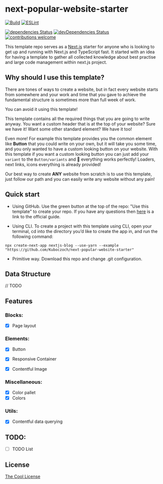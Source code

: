 # next-popular-website-starter

[![Build](https://github.com/Kuboczoch/next-popular-website-starter/actions/workflows/master.yml/badge.svg?branch=master)](https://github.com/Kuboczoch/next-popular-website-starter/actions/workflows/master.yml)
[![ESLint](https://github.com/Kuboczoch/next-popular-website-starter/actions/workflows/lint.yml/badge.svg?branch=master)](https://github.com/Kuboczoch/next-popular-website-starter/actions/workflows/lint.yml)

[![dependencies Status](https://status.david-dm.org/gh/Kuboczoch/next-popular-website-starter.svg)](https://david-dm.org/Kuboczoch/next-popular-website-starter)
[![devDependencies Status](https://status.david-dm.org/gh/Kuboczoch/next-popular-website-starter.svg?type=dev)](https://david-dm.org/Kuboczoch/next-popular-website-starter?type=dev)
[![contributions welcome](https://img.shields.io/badge/contributions-welcome-brightgreen.svg?style=flat)](https://github.com/Kuboczoch/next-popular-website-starter/issues)

This template repo serves as a [Next.js](https://nextjs.org/) starter for anyone who is
looking to get up and running with Next.js and TypeScript fast.
It started with an idea for having a template to gather all collected knowledge
about best practise and large code management within next.js project.

## Why should I use this template?

There are tones of ways to create a website, but in fact every website starts from somewhere and
your work and time that you gave to achieve the fundamental structure is sometimes more than full week of work.

You can avoid it using this template!

This template contains all the required things that you are going to write anyway.
You want a custom header that is at the top of your website? Sure we have it!
Want some other standard element? We have it too!

Even more! For example this template provides you the common element like **Button** that you could write on your own,
but it will take you some time, and you only wanted to have a custom looking button on your website.
With this template if you want a custom looking button you can just
add your `variant` to the `Button/variants` and :tada: everything works perfectly!
Loaders, next links, icons everything is already provided!

Our best way to create **ANY** website from scratch is to use this template, just follow our path
and you can easily write any website without any pain!

## Quick start

* Using GitHub.
  Use the green button at the top of the repo: "Use this template" to create your repo.
  If you have any questions then [here](https://docs.github.com/en/github/creating-cloning-and-archiving-repositories/creating-a-repository-from-a-template)
  is a link to the official guide.

* Using CLI.
  To create a project with this template using CLI, open your terminal,
  cd into the directory you’d like to create the app in, and run the following command:

```cli
npx create-next-app nextjs-blog --use-yarn --example "https://github.com/Kuboczoch/next-popular-website-starter"
```

* Primitive way.
  Download this repo and change .git configuration.

## Data Structure

// TODO

## Features

### Blocks:
* [x] Page layout


### Elements:
* [x] Button
* [x] Responsive Container
* [x] Contentful Image


### Miscellaneous:
* [x] Color pallet
* [x] Colors

### Utils:
* [x] Contentful data querying

## TODO:

* [ ] TODO List

## License
[The Cool License](https://github.com/Kuboczoch/next-popular-website-starter/blob/master/LICENSE.md)

